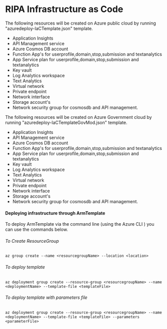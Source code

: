 # RIPA Infrastructure as Code
The following resources will be created on Azure public cloud by running "azuredeploy-IaCTemplate.json" template. 
- Application Insights
- API Management service
- Azure Cosmos DB account
- Function App's for userprofile,domain,stop,submission and textanalytics
- App Service plan for userprofile,domain,stop,submission and textanalytics
- Key vault
- Log Analytics workspace
- Text Analytics
- Virtual network
- Private endpoint
- Network interface
- Storage account's 
- Network security group for cosmosdb and API management.

The following resources will be created on Azure Government cloud by running "azuredeploy-IaCTemplateGovMod.json" template.
- Application Insights
- API Management service
- Azure Cosmos DB account
- Function App's for userprofile,domain,stop,submission and textanalytics
- App Service plan for userprofile,domain,stop,submission and textanalytics
- Key vault
- Log Analytics workspace
- Text Analytics
- Virtual network
- Private endpoint
- Network interface
- Storage account's 
- Network security group for cosmosdb and API management.

#### Deploying infrastructure through ArmTemplate

To deploy ArmTemplate via the command line (using the Azure CLI ) you can use the commands below.

###### To Create ResourceGroup

```
az group create --name <resourcegroupName> --location <location>
```

###### To deploy template 

```
az deployment group create --resource-group <resourcegroupName> --name <deploymentName> --template-file <templateFile>
```
###### To deploy template with parameters file

```
az deployment group create --resource-group <resourcegroupName> --name <deploymentName> --template-file <templateFile> --parameters <parameterFile>
```
